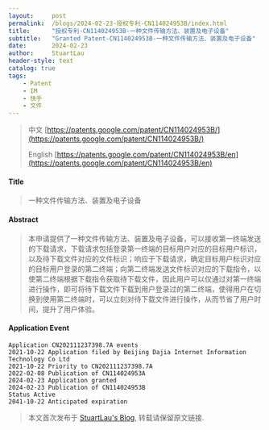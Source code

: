 ```yaml
---
layout:     post
permalink:  /blogs/2024-02-23-授权专利-CN114024953B/index.html
title:      "授权专利-CN114024953B-一种文件传输方法、装置及电子设备"
subtitle:   "Granted Patent-CN114024953B-一种文件传输方法、装置及电子设备"
date:       2024-02-23
author:     StuartLau
header-style: text
catalog: true
tags:
    - Patent
    - IM
    - 快手
    - 文件
---
```

> 中文 [https://patents.google.com/patent/CN114024953B/](https://patents.google.com/patent/CN114024953B/)
>
> English [https://patents.google.com/patent/CN114024953B/en](https://patents.google.com/patent/CN114024953B/en)

#### Title
> 一种文件传输方法、装置及电子设备











#### Abstract
> 本申请提供了一种文件传输方法、装置及电子设备，可以接收第一终端发送的下载请求，下载请求包括登录第一终端的目标用户对应的目标用户标识，以及待下载文件对应的文件标识；响应于下载请求，确定目标用户标识对应的目标用户登录的第二终端；向第二终端发送文件标识对应的下载指令，以使第二终端根据下载指令获取待下载文件，因此用户可以仅通过对第一终端进行操作，即可将待下载文件下载到用户登录过的第二终端，使得用户在切换到使用第二终端时，可以立刻对待下载文件进行操作，从而节省了用户时间，提升了用户体验。









#### Application Event
```
Application CN202111237398.7A events 
2021-10-22 Application filed by Beijing Dajia Internet Information Technology Co Ltd
2021-10-22 Priority to CN202111237398.7A
2022-02-08 Publication of CN114024953A
2024-02-23 Application granted
2024-02-23 Publication of CN114024953B
Status Active
2041-10-22 Anticipated expiration
```
> 本文首次发布于 [StuartLau's Blog](https://stuartlau.github.io), 
转载请保留原文链接.
